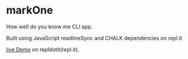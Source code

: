 # markOne

How well do you know me CLI app.

Built using JavaScript readlineSync and CHALK dependencies on repl.it

[live Demo](https://replit.com/@HarshavardhanB2/neoG-markOne#index.js) on repldotit(repl.it).
